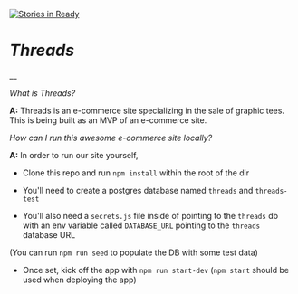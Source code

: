 [![Stories in Ready](https://badge.waffle.io/kohlbrr/threads.png?label=ready&title=Ready)](https://waffle.io/kohlbrr/threads?utm_source=badge)

***Threads***
==
__

*What is Threads?*

  **A:** Threads is an e-commerce site specializing in the sale of graphic tees. This is being built as an MVP of an e-commerce site.

*How can I run this awesome e-commerce site locally?*

  **A:** In order to run our site yourself,

- Clone this repo and run `npm install` within the root of the dir

- You'll need to create a postgres database named `threads` and `threads-test`

- You'll also need a `secrets.js` file inside of  pointing to the `threads` db with an env variable called `DATABASE_URL` pointing to the `threads` database URL

(You can run `npm run seed` to populate the DB with some test data)

- Once set, kick off the app with `npm run start-dev` (`npm start` should be used when deploying the app)
